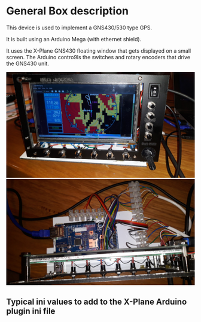 General Box description
=======================
This device is used to implement a GNS430/530 type GPS.

It is built using an Arduino Mega (with ethernet shield).

It uses the X-Plane GNS430 floating window that gets displayed on a small
screen.  The Arduino contro9ls the switches and rotary encoders that drive the
GNS430 unit.


![Simplest Panel](gnx530-front.jpg?raw=true "Prototype GNS530 box (front)")
![Simplest Panel](gnx530-top.jpg?raw=true "Prototype GNS530 box (top)")


Typical ini values to add to the X-Plane Arduino plugin ini file
----------------------------------------------------------------

```
```
